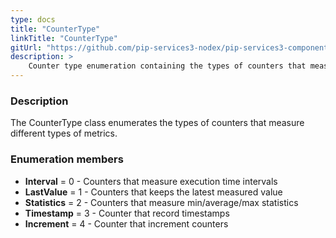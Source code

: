 ```yaml
---
type: docs
title: "CounterType"
linkTitle: "CounterType"
gitUrl: "https://github.com/pip-services3-nodex/pip-services3-components-nodex"
description: >
    Counter type enumeration containing the types of counters that measure different types of metrics.
---
```


### Description

The CounterType class enumerates the types of counters that measure different types of metrics.

### Enumeration members

- **Interval** = 0 - Counters that measure execution time intervals
- **LastValue** = 1 - Counters that keeps the latest measured value
- **Statistics** = 2 - Counters that measure min/average/max statistics
- **Timestamp** = 3 - Counter that record timestamps
- **Increment** = 4 - Counter that increment counters

</span>
